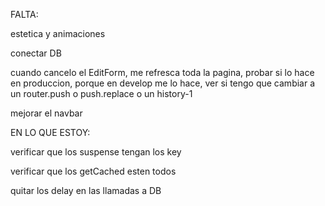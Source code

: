 FALTA:

estetica y animaciones

conectar DB

cuando cancelo el EditForm, me refresca toda la pagina, probar si lo hace en produccion, porque en develop me lo hace, ver si tengo que cambiar a un router.push o push.replace o un history-1

mejorar el navbar

EN LO QUE ESTOY:

verificar que los suspense tengan los key

verificar que los getCached esten todos

quitar los delay en las llamadas a DB